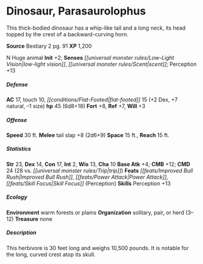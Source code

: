 ﻿---
cssclass: [monsters]
title1: Dinosaur, Parasaurolophus
desc_short: 'This thick-bodied dinosaur has a whip-like tail and a long neck, its
  head topped by the crest of a backward-curving horn. '
title2: Parasaurolophus
CR: 4
sources:
- name: Bestiary 2
  page: 91
  link: http://paizo.com/pathfinderRPG/v5748btpy8hif
XP: 1200
alignment: N
size: Huge
type: animal
initiative:
  bonus: 2
senses:
  low-light vision: true
  scent: true
AC:
  AC: 17
  touch: 10
  flat_footed: 15
  components:
    dex: 2
    natural: 7
    size: -1
HP:
  HP: 45
  long: 6d8+18
saves:
  fort: 8
  ref: 7
  will: 3
speeds:
  base: 30
attacks:
  melee:
  - - text: tail slap +8 (2d6+9)
      entries:
      - - damage: 2d6+9
      attack: tail slap
      bonus:
      - 8
space: 15
reach: 15
ability_scores:
  STR: 23
  DEX: 14
  CON: 17
  INT: 2
  WIS: 13
  CHA: 10
BAB: 4
CMB: 12
CMD: 24
CMD_other: 28 vs. trip
feats:
- name: Improved Bull Rush
- name: Power Attack
- name: Skill Focus (Perception)
skills:
  Perception: 13
ecology:
  environment: warm forests or plains
  organization: solitary, pair, or herd (3-12)
  treasure_type: none
desc_long: This herbivore is 30 feet long and weighs 10,500 pounds. It is notable
  for the long, curved crest atop its skull.

---

# Dinosaur, Parasaurolophus
This thick-bodied dinosaur has a whip-like tail and a long neck, its head topped by the crest of a backward-curving horn.

**Source** Bestiary 2 pg. 91
**XP** 1,200

N Huge animal
**Init** +2; **Senses** _[[universal monster rules/Low-Light Vision|low-light vision]]_, _[[universal monster rules/Scent|scent]]_; Perception +13

##### Defense

**AC** 17, touch 10, _[[conditions/Flat-Footed|flat-footed]]_ 15 (+2 Dex, +7 natural, –1 size)
**hp** 45 (6d8+18)
**Fort** +8, **Ref** +7, **Will** +3

##### Offense
**Speed** 30 ft.
**Melee** tail slap +8 (2d6+9)
**Space** 15 ft., **Reach** 15 ft.

##### Statistics
**Str** 23, **Dex** 14, **Con** 17, **Int** 2, **Wis** 13, **Cha** 10
**Base Atk** +4; **CMB** +12; **CMD** 24 (28 vs. _[[universal monster rules/Trip|trip]]_)
**Feats** _[[feats/Improved Bull Rush|Improved Bull Rush]]_, _[[feats/Power Attack|Power Attack]]_, _[[feats/Skill Focus|Skill Focus]]_ (Perception)
**Skills** Perception +13

##### Ecology

**Environment** warm forests or plains
**Organization** solitary, pair, or herd (3–12)
**Treasure** none

##### Description

This herbivore is 30 feet long and weighs 10,500 pounds. It is notable for the long, curved crest atop its skull.